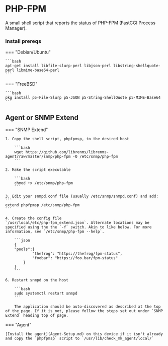 # PHP-FPM

A small shell script that reports the status of PHP-FPM (FastCGI Process Manager).

### Install prereqs

=== "Debian/Ubuntu"

    ```bash
    apt-get install libfile-slurp-perl libjson-perl libstring-shellquote-perl libmime-base64-perl
    ```

=== "FreeBSD"

    ```bash
    pkg install p5-File-Slurp p5-JSON p5-String-ShellQuote p5-MIME-Base64
    ```

## Agent or SNMP Extend

=== "SNMP Extend"

    1. Copy the shell script, phpfpmsp, to the desired host

        ```bash
        wget https://github.com/librenms/librenms-agent/raw/master/snmp/php-fpm -O /etc/snmp/php-fpm
        ```

    2. Make the script executable

        ```bash
        chmod +x /etc/snmp/php-fpm
        ```

    3. Edit your snmpd.conf file (usually /etc/snmp/snmpd.conf) and add:
    ```
    extend phpfpmsp /etc/snmp/php-fpm
    ```

    4. Create the config file
    `/usr/local/etc/php-fpm_extend.json`. Alternate locations may be
    specified using the the `-f` switch. Akin to like below. For more
    information, see `/etc/snmp/php-fpm --help`.

        ```json
        {
        "pools":{
                "thefrog": "https://thefrog/fpm-status",
                "foobar": "https://foo.bar/fpm-status"
            }
        }
        ```

    6. Restart snmpd on the host

        ```bash
        sudo systemctl restart snmpd
        ```

        The application should be auto-discovered as described at the top of the page. If it is not, please follow the steps set out under `SNMP Extend` heading top of page.

=== "Agent"

    [Install the agent](Agent-Setup.md) on this device if it isn't already
    and copy the `phpfpmsp` script to `/usr/lib/check_mk_agent/local/`
